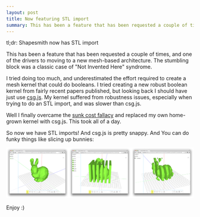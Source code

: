 ```yaml
---
layout: post
title: Now featuring STL import
summary: This has been a feature that has been requested a couple of times, and one of the drivers to moving to a new mesh-based architecture. The stumbling block was a classic case of "Not Invented Here" syndrome.
---
```


tl;dr: Shapesmith now has STL import

This has been a feature that has been requested a couple of times, and one of the drivers to moving to a new mesh-based architecture. The stumbling block was a classic case of "Not Invented Here" syndrome.

I tried doing too much, and underestimated the effort required to create a mesh kernel that could do booleans. I tried creating a new robust boolean kernel from fairly recent papers published, but looking back I should have just use [csg.js](http://evanw.github.io/csg.js/). My kernel suffered from robustness issues, especially when trying to do an STL import, and was slower than csg.js.

Well I finally overcame the [sunk cost fallacy](http://en.wikipedia.org/wiki/Sunk_costs) and replaced my own home-grown kernel with csg.js. This took all of a day.

So now we have STL imports! And csg.js is pretty snappy. And You can do funky things like slicing up bunnies:

![Bunnies](/img/www/stlimport.png)

Enjoy :)